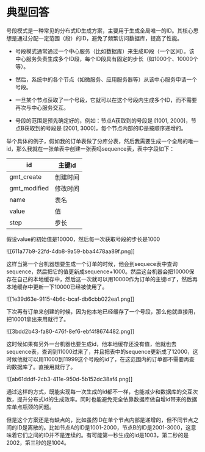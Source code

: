 # 典型回答


号段模式是一种常见的分布式ID生成方案，主要用于生成全局唯一的ID。其核心思想是通过分配一定范围（段）的ID，避免了频繁访问数据库，提高了性能。



+ 号段模式通常通过一个中心服务（比如数据库）来生成ID段（一个区间）。该中心服务负责生成多个ID段，每个ID段具有固定的步长（如1000个、10000个等）。



+ 然后，系统中的各个节点（如微服务、应用服务器等）从该中心服务申请一个号段。



+ 一旦某个节点获取了一个号段，它就可以在这个号段内生成多个ID，而不需要再次与中心服务交互。



+ 号段的范围是预先确定好的，例如：节点A获取到的号段是 [1001, 2000]，节点B获取到的号段是 [2001, 3000]，每个节点内部的ID是按顺序递增的。



举个具体的例子，假如我的订单表做了分库分表，然后我需要生成一个全局的唯一id，那么我就在一张单表中创建一张表吗sequence表，表中字段如下：



| id | 主键id |
| --- | --- |
| gmt_create | 创建时间 |
| gmt_modified | 修改时间 |
| name | 表名 |
| value | 值 |
| step | 步长 |




假设value的初始值是10000，然后每一次获取号段的步长是1000



![[611a77b9-22fd-4db8-9a59-bba4478aa89f.png]]



这样当第一个台机器想要生成一个订单的时候，他会到sequece表中查询sequence，然后把它的值更新成sequence+1000。然后这台机器会把10000保存在自己的本地缓存中，然后这一次就可以用10000作为订单的主键id了，然后再本地缓存中更新一下10000已经被使用了。



![[1e39d63e-9115-4b6c-bcaf-db6cbb022ea1.png]]



下次再有订单来创建的时候，因为他本地已经缓存了一个号段，那么他就直接用，把10001拿出来用就行了。



![[3bdd2b43-fa80-476f-8ef6-ebf4f8674482.png]]



这时候如果有另外一台机器也要生成id，他本地缓存还没有值，他就也去sequence表，查询到11000过来了，并且把表中的sequence更新成了12000，这时候他就可以用11000到11999这个号段的id了，在这范围内的订单都不需要再查询数据库了。直接用就行了。



![[ab61dddf-2cb3-411e-950d-5b152dc38af4.png]]



通过这样的方式，既能实现每一次生成的id都不一样，也能减少和数据库的交互次数，提升分布式id的生成效率。同时也能避免完全依靠数据库做自增id带来的数据库单点瓶颈的问题。



但是这个方案还是有缺点的，比如虽然ID在单个节点内部是递增的，但不同节点之间的ID是离散的。比如节点A的ID是1001-2000，节点B的ID是2001-3000，这意味着它们之间的ID并不是连续的。有可能第一秒生成的id是1003，第二秒的是2002，第三秒的是1004。

#### 
